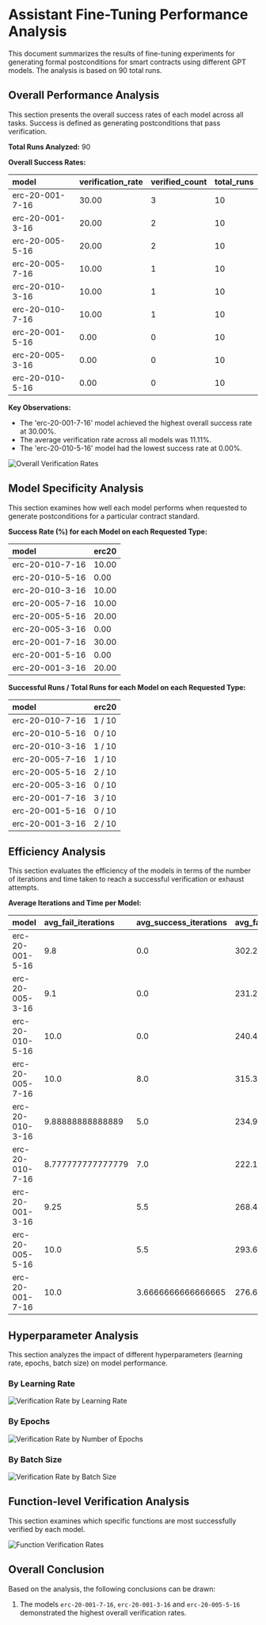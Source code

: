 # Assistant Fine-Tuning Performance Analysis

This document summarizes the results of fine-tuning experiments for generating formal postconditions for smart contracts using different GPT models. The analysis is based on 90 total runs.

## Overall Performance Analysis

This section presents the overall success rates of each model across all tasks. Success is defined as generating postconditions that pass verification.

**Total Runs Analyzed:** 90

**Overall Success Rates:**

| model | verification_rate | verified_count | total_runs |
| :--- | :--- | :--- | :--- |
| erc-20-001-7-16 | 30.00 | 3 | 10 |
| erc-20-001-3-16 | 20.00 | 2 | 10 |
| erc-20-005-5-16 | 20.00 | 2 | 10 |
| erc-20-005-7-16 | 10.00 | 1 | 10 |
| erc-20-010-3-16 | 10.00 | 1 | 10 |
| erc-20-010-7-16 | 10.00 | 1 | 10 |
| erc-20-001-5-16 | 0.00 | 0 | 10 |
| erc-20-005-3-16 | 0.00 | 0 | 10 |
| erc-20-010-5-16 | 0.00 | 0 | 10 |

**Key Observations:**

- The 'erc-20-001-7-16' model achieved the highest overall success rate at 30.00%.
- The average verification rate across all models was 11.11%.
- The 'erc-20-010-5-16' model had the lowest success rate at 0.00%.

![Overall Verification Rates](verification_rates.png)

## Model Specificity Analysis

This section examines how well each model performs when requested to generate postconditions for a particular contract standard.

**Success Rate (%) for each Model on each Requested Type:**

| model | erc20 |
| :--- | :--- |
| erc-20-010-7-16 | 10.00 |
| erc-20-010-5-16 | 0.00 |
| erc-20-010-3-16 | 10.00 |
| erc-20-005-7-16 | 10.00 |
| erc-20-005-5-16 | 20.00 |
| erc-20-005-3-16 | 0.00 |
| erc-20-001-7-16 | 30.00 |
| erc-20-001-5-16 | 0.00 |
| erc-20-001-3-16 | 20.00 |

**Successful Runs / Total Runs for each Model on each Requested Type:**

| model | erc20 |
| :--- | :--- |
| erc-20-010-7-16 | 1 / 10 |
| erc-20-010-5-16 | 0 / 10 |
| erc-20-010-3-16 | 1 / 10 |
| erc-20-005-7-16 | 1 / 10 |
| erc-20-005-5-16 | 2 / 10 |
| erc-20-005-3-16 | 0 / 10 |
| erc-20-001-7-16 | 3 / 10 |
| erc-20-001-5-16 | 0 / 10 |
| erc-20-001-3-16 | 2 / 10 |

## Efficiency Analysis

This section evaluates the efficiency of the models in terms of the number of iterations and time taken to reach a successful verification or exhaust attempts.

**Average Iterations and Time per Model:**

| model | avg_fail_iterations | avg_success_iterations | avg_fail_time | avg_success_time | fail_rate |
| :--- | :--- | :--- | :--- | :--- | :--- |
| erc-20-001-5-16 | 9.8 | 0.0 | 302.2282150030136 | 0.0 | 100.00 |
| erc-20-005-3-16 | 9.1 | 0.0 | 231.21887645721435 | 0.0 | 100.00 |
| erc-20-010-5-16 | 10.0 | 0.0 | 240.4399954557419 | 0.0 | 100.00 |
| erc-20-005-7-16 | 10.0 | 8.0 | 315.3078022003174 | 285.34713673591614 | 90.00 |
| erc-20-010-3-16 | 9.88888888888889 | 5.0 | 234.90976360109119 | 207.2230851650238 | 90.00 |
| erc-20-010-7-16 | 8.777777777777779 | 7.0 | 222.12461140420703 | 230.37199330329895 | 90.00 |
| erc-20-001-3-16 | 9.25 | 5.5 | 268.4585976600647 | 204.7268806695938 | 80.00 |
| erc-20-005-5-16 | 10.0 | 5.5 | 293.66166281700134 | 232.8861721754074 | 80.00 |
| erc-20-001-7-16 | 10.0 | 3.6666666666666665 | 276.6267649105617 | 143.06720678011575 | 70.00 |

## Hyperparameter Analysis

This section analyzes the impact of different hyperparameters (learning rate, epochs, batch size) on model performance.

### By Learning Rate

![Verification Rate by Learning Rate](verification_by_learning_rate.png)

### By Epochs

![Verification Rate by Number of Epochs](verification_by_epochs.png)

### By Batch Size

![Verification Rate by Batch Size](verification_by_batch_size.png)

## Function-level Verification Analysis

This section examines which specific functions are most successfully verified by each model.

![Function Verification Rates](function_verification.png)

## Overall Conclusion

Based on the analysis, the following conclusions can be drawn:

1. The models `erc-20-001-7-16`, `erc-20-001-3-16` and `erc-20-005-5-16` demonstrated the highest overall verification rates.
